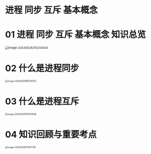 # 进程 同步 互斥 基本概念



# 01 进程 同步 互斥 基本概念 知识总览

<img src="https://cvp.oss-cn-shanghai.aliyuncs.com/picgo/202405282102100.png" alt="image-20240528210244044" style="zoom: 67%;" />



# 02 什么是进程同步

<img src="https://cvp.oss-cn-shanghai.aliyuncs.com/picgo/202405291851104.png" alt="image-20240529185138702" style="zoom:50%;" />



# 03 什么是进程互斥

<img src="https://cvp.oss-cn-shanghai.aliyuncs.com/picgo/202404281115646.png" alt="image-20240428111543048" style="zoom:50%;" />



# 04 知识回顾与重要考点

<img src="https://cvp.oss-cn-shanghai.aliyuncs.com/picgo/202404281131976.png" alt="image-20240428113101738" style="zoom:50%;" />